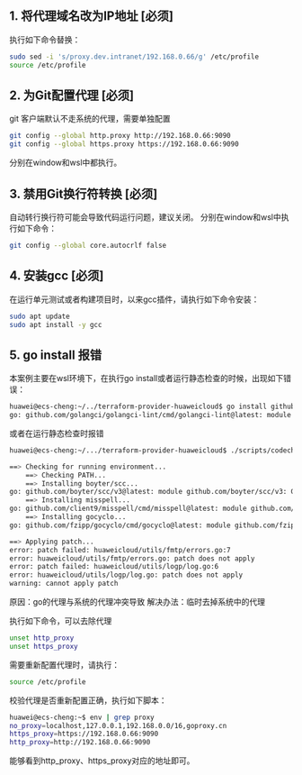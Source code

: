 
## 1. 将代理域名改为IP地址 [必须]
执行如下命令替换：
```bash
sudo sed -i 's/proxy.dev.intranet/192.168.0.66/g' /etc/profile
source /etc/profile
```

## 2. 为Git配置代理 [必须]
git 客户端默认不走系统的代理，需要单独配置

```bash
git config --global http.proxy http://192.168.0.66:9090
git config --global https.proxy https://192.168.0.66:9090
```

分别在window和wsl中都执行。

## 3. 禁用Git换行符转换 [必须]

自动转行换行符可能会导致代码运行问题，建议关闭。
分别在window和wsl中执行如下命令：
```bash
git config --global core.autocrlf false
```

## 4. 安装gcc [必须]

在运行单元测试或者构建项目时，以来gcc插件，请执行如下命令安装：

```bash
sudo apt update
sudo apt install -y gcc
```


## 5. go install 报错 

本案例主要在wsl环境下，在执行go install或者运行静态检查的时候，出现如下错误：

```bash
huawei@ecs-cheng:~/../terraform-provider-huaweicloud$ go install github.com/golangci/golangci-lint/cmd/golangci-lint@latest
go: github.com/golangci/golangci-lint/cmd/golangci-lint@latest: module github.com/golangci/golangci-lint/cmd/golangci-lint: Get "https://goproxy.cn/github.com/golangci/golangci-lint/cmd/golangci-lint/@v/list": proxyconnect tcp: EOF
```
或者在运行静态检查时报错

```bash
huawei@ecs-cheng:~/.../terraform-provider-huaweicloud$ ./scripts/codecheck.sh ./huaweicloud/services/cpts

==> Checking for running environment...
    ==> Checking PATH...
    ==> Installing boyter/scc...
go: github.com/boyter/scc/v3@latest: module github.com/boyter/scc/v3: Get "https://goproxy.cn/github.com/boyter/scc/v3/@v/list": proxyconnect tcp: EOF
    ==> Installing misspell...
go: github.com/client9/misspell/cmd/misspell@latest: module github.com/client9/misspell/cmd/misspell: Get "https://goproxy.cn/github.com/client9/misspell/cmd/misspell/@v/list": proxyconnect tcp: EOF
    ==> Installing gocyclo...
go: github.com/fzipp/gocyclo/cmd/gocyclo@latest: module github.com/fzipp/gocyclo/cmd/gocyclo: Get "https://goproxy.cn/github.com/fzipp/gocyclo/cmd/gocyclo/@v/list": proxyconnect tcp: EOF

==> Applying patch...
error: patch failed: huaweicloud/utils/fmtp/errors.go:7
error: huaweicloud/utils/fmtp/errors.go: patch does not apply
error: patch failed: huaweicloud/utils/logp/log.go:6
error: huaweicloud/utils/logp/log.go: patch does not apply
warning: cannot apply patch
```

原因：go的代理与系统的代理冲突导致
解决办法：临时去掉系统中的代理

执行如下命令，可以去除代理
```bash
unset http_proxy
unset https_proxy
```

需要重新配置代理时，请执行：

```bash
source /etc/profile
```

校验代理是否重新配置正确，执行如下脚本：

```bash
huawei@ecs-cheng:~$ env | grep proxy
no_proxy=localhost,127.0.0.1,192.168.0.0/16,goproxy.cn
https_proxy=https://192.168.0.66:9090
http_proxy=http://192.168.0.66:9090
```

能够看到http_proxy、https_proxy对应的地址即可。
